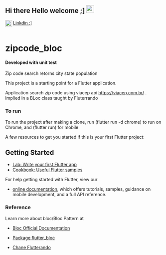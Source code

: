## Hi there Hello welcome ;]  <img src="https://media.giphy.com/media/hvRJCLFzcasrR4ia7z/giphy.gif" width="25px">


<a href="https://www.linkedin.com/in/marcos-fabiano-correia-rangel/">
  <img align="left" alt="Marcos Rangel' LinkedIN" width="22px" src="https://raw.githubusercontent.com/peterthehan/peterthehan/master/assets/linkedin.svg" /> Linkdin ;]</a> 
<br><br>

# zipcode_bloc
#### Developed with unit test 

Zip code search retorns city state population

This project is a starting point for a Flutter application.

Application search zip code using viacep api https://viacep.com.br/ .
Implied in a BLoc class taught by Fluterrando


### To run  

To run the project after making a clone, run (flutter run -d chrome) to run on Chrome, and (flutter run) for mobile 

A few resources to get you started if this is your first Flutter project:

## Getting Started
 
- [Lab: Write your first Flutter app](https://flutter.dev/docs/get-started/codelab)
- [Cookbook: Useful Flutter samples](https://flutter.dev/docs/cookbook)

For help getting started with Flutter, view our
- [online documentation](https://flutter.dev/docs), which offers tutorials,
samples, guidance on mobile development, and a full API reference.

### Reference
Learn more about bloc/Bloc Pattern at
- [Bloc Official Documentation](https://bloclibrary.dev/#/)
- [Package flutter_bloc](https://pub.dev/packages/flutter_bloc)

- [Chane Flutterando](https://www.youtube.com/channel/UCplT2lzN6MHlVHHLt6so39A)
